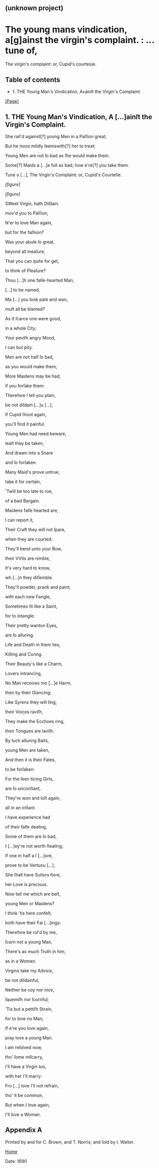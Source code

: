 ## (unknown project)

# The young mans vindication, a[g]ainst the virgin's complaint. : ... tune of,
The virgin's complaint: or, Cupid's courtesie.

## Table of contents

  * 1\. THE Young Man's Vindication, A•ainſt the Virgin's Complaint.

[[Page]](http://eebo.chadwyck.com/downloadtiff?vid=174261&page=1)

## 1\. THE Young Man's Vindication, A [...]ainſt the Virgin's Complaint.

She rail'd against[?] young Men in a Paſſion great,

But he more mildly ſeemswith[?] her to treat;

Young Men are not ſo bad as ſhe would make them.

Some[?] Maids a [...]e full as bad, how e're[?] you take them.

Tune o [...], The Virgin's Complaint: or, Cupid's Courteſie.

_[figure]_

_[figure]_

SWeet Virgin, hath Diſdain.

mov'd you to Paſſion,

N'er to love Man again,

but for the faſhion?

Was your abuſe ſo great,

beyond all meaſure,

That you can quite for get,

to think of Pleaſure?

Thou [...]h one falſe-hearted Man,

[...] to be named,

Ma [...] you look pale and wan,

muſt all be blamed?

As if ſcarce one were good,

in a whole City;

Your peviſh angry Mood,

I can but pity.

Men are not half ſo bad,

as you would make them;

More Maidens may be had,

if you forſake them:

Therefore I tell you plain,

be not diſdain [...]u [...],

If Cupid ſhoot again,

you'll find it painful.

Young Men had need beware,

leaſt they be taken,

And drawn into a Snare

and ſo forſaken.

Many Maid's prove untrue,

take it for certain,

'Twill be too late to rue,

of a bad Bargain.

Maidens falſe hearted are,

I can report it,

Their Craft they will not ſpare,

when they are courted:

They'll bend unto your Bow,

their VVits are nimble,

It's very hard to know,

wh [...]n they diſſemble.

They'll powder, prank and paint,

with each new Fangle,

Sometimes ſit like a Saint,

for to intangle:

Their pretty wanton Eyes,

are ſo alluring,

Life and Death in them lies,

Killing and Curing.

Their Beauty's like a Charm,

Lovers intrancing,

No Man receives mo [...]e Harm,

then by their Glancing;

Like Syrens they will ſing,

their Voices raviſh,

They make the Ecchoes ring,

their Tongues are laviſh.

By ſuch alluring Baits,

young Men are taken,

And then it is their Fates,

to be forſaken:

For the ſeen ticing Girls,

are ſo unconſtant,

They're won and loſt again,

all in an inſtant.

I have experience had

of their falſe dealing,

Some of them are ſo bad,

t [...]ey're not worth ſtealing,

If one in half a ſ [...]ore,

prove to be Vertuou [...],

She ſhall have Suitors ſtore,

her Love is precious.

Now tell me which are beſt,

young Men or Maidens?

I think 'tis here confeſt,

both have their Fai [...]ings:

Therefore be rul'd by me,

ſcorn not a young Man,

There's as much Truth in him,

as in a Woman.

Virgins take my Advice,

be not diſdainful,

Neither be coy nor nice,

ſquemiſh nor ſcornful;

'Tis but a pettiſh Strain,

for to love no Man;

If e're you love again,

pray love a young Man.

I am reſolved now,

tho' ſome miſcarry,

I'll have a Virgin too,

with her I'll marry:

Fro [...] love I'll not refrain,

tho' it be common,

But when I love again,

I'll love a Woman.

## Appendix A

Printed by and for C. Brown, and T. Norris; and ſold by I. Walter.

[Home](/)

Date: 1690  

